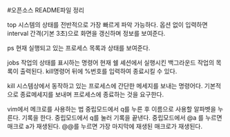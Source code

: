 #오픈소스 README파일 정리

top
	시스템의 상태를 전반적으로 가장 빠르게 파악 가능하다.
	옵션 없이 입력하면 interval 간격(기본 3초)으로 화면을 갱신하며 정보를 보여준다.

ps
	현재 실행되고 있는 프로세스 목록과 상태를 보여준다.

jobs
	작업의 상태를 표시하는 명령어
	현재 쉘 셰션에서 실행시킨 백그라운드 작업의 목록이 출력된다.
	kill명령어 뒤에 %번호를 입력하여 종료시킬 수 있다.

kill
	시스템상에서 동작하고 있는 프로세스에 간단한 메세지를 보내는 명령어다.
	기본적으로 종료메세지를 보내며 프로세스에 종료하는 것을 요구한다.

vim에서 메크로를 사용하는 법
	중립모드에서 q를 누른 후 이름으로 사용할 알파벳을 누른다.
	기록을 한다.
	중립모드에서 q를 눌러 기록을 끝낸다.
	중립모드에서 @a 를 누르면 매크로 a가 재생된다.
	@@를 누르면 가장 마지막에 재생된 매크로가 재생된다.
